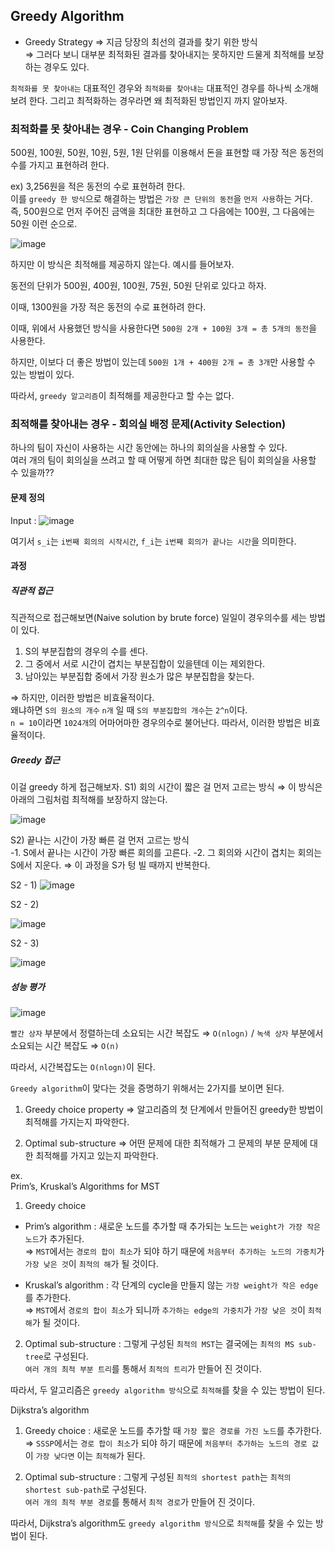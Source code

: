 ## Greedy Algorithm 

- Greedy Strategy
⇒ 지금 당장의 최선의 결과를 찾기 위한 방식  
⇒ 그러다 보니 대부분 최적화된 결과를 찾아내지는 못하지만 드물게 최적해를 보장하는 경우도 있다.

`최적화를 못 찾아내는` 대표적인 경우와 `최적화를 찾아내는` 대표적인 경우를 하나씩 소개해보려 한다. 
그리고 최적화하는 경우라면 왜 최적화된 방법인지 까지 알아보자.

### 최적화를 못 찾아내는 경우 - Coin Changing Problem

500원, 100원, 50원, 10원, 5원, 1원 단위를 이용해서 돈을 표현할 때 가장 적은 동전의 수를 가지고 표현하려 한다.

ex) 3,256원을 적은 동전의 수로 표현하려 한다.   
    이를 `greedy 한 방식`으로 해결하는 방법은 `가장 큰 단위의 동전`을 `먼저 사용`하는 거다.  
    즉, 500원으로 먼저 주어진 금액을 최대한 표현하고 그 다음에는 100원, 그 다음에는 50원 이런 순으로.  
    
![image](https://user-images.githubusercontent.com/64796257/150663105-796d5c0e-26b0-4cad-b8b1-6b8f3ad02034.png)

하지만 이 방식은 최적해를 제공하지 않는다. 예시를 들어보자.

동전의 단위가 500원, 400원, 100원, 75원, 50원 단위로 있다고 하자. 

이때, 1300원을 가장 적은 동전의 수로 표현하려 한다. 

이때, 위에서 사용했던 방식을 사용한다면 `500원 2개 + 100원 3개 = 총 5개의 동전`을 사용한다.

하지만, 이보다 더 좋은 방법이 있는데 `500원 1개 + 400원 2개 = 총 3개`만 사용할 수 있는 방법이 있다.

따라서, `greedy 알고리즘`이 최적해를 제공한다고 할 수는 없다.

### 최적해를 찾아내는 경우 - 회의실 배정 문제(Activity Selection)

하나의 팀이 자신이 사용하는 시간 동안에는 하나의 회의실을 사용할 수 있다.   
여러 개의 팀이 회의실을 쓰려고 할 때 어떻게 하면 최대한 많은 팀이 회의실을 사용할 수 있을까??

#### 문제 정의 
Input : ![image](https://user-images.githubusercontent.com/64796257/150663133-a5f9e106-cb27-4bab-9ac0-979f7c430d67.png)

여기서 `s_i`는 `i번째 회의의 시작시간`, `f_i`는 `i번째 회의가 끝나는 시간`을 의미한다.

#### 과정 

##### 직관적 접근 
직관적으로 접근해보면(Naive solution by brute force) 일일이 경우의수를 세는 방법이 있다.

1) S의 부분집합의 경우의 수를 센다.
2) 그 중에서 서로 시간이 겹치는 부분집합이 있을텐데 이는 제외한다.
3) 남아있는 부분집합 중에서 가장 원소가 많은 부분집합을 찾는다.

⇒ 하지만, 이러한 방법은 비효율적이다.  
왜냐하면 `S의 원소의 개수` `n개` 일 때 `S의 부분집합의 개수`는 `2^n`이다.  
`n = 10`이라면 `1024개`의 어마어마한 경우의수로 불어난다. 따라서, 이러한 방법은 비효율적이다.

##### Greedy 접근 
이걸 greedy 하게 접근해보자.
S1) 회의 시간이 짧은 걸 먼저 고르는 방식 ⇒ 이 방식은 아래의 그림처럼 최적해를 보장하지 않는다. 

![image](https://user-images.githubusercontent.com/64796257/150663169-9dac0a30-1757-43a2-b40f-f403f88e6fdd.png)

S2) 끝나는 시간이 가장 빠른 걸 먼저 고르는 방식  
-1. S에서 끝나는 시간이 가장 빠른 회의를 고른다.
-2. 그 회의와 시간이 겹치는 회의는 S에서 지운다. ⇒ 이 과정을 S가 텅 빌 때까지 반복한다.


S2 - 1) 
![image](https://user-images.githubusercontent.com/64796257/150663181-dda13f5b-168a-4188-98f4-cfa1370a3513.png)

S2 - 2) 

![image](https://user-images.githubusercontent.com/64796257/150663185-84c9a03f-3332-4040-95de-821a775adf8b.png)

S2 - 3)

![image](https://user-images.githubusercontent.com/64796257/150663189-7fec0c03-14c8-4009-8a5d-c24054ddf93f.png)

##### 성능 평가

![image](https://user-images.githubusercontent.com/64796257/150663219-32967f73-09ac-41e2-9f07-241f54396adb.png)

`빨간 상자` 부분에서 정렬하는데 소요되는 시간 복잡도 ⇒ `O(nlogn)` / `녹색 상자` 부분에서 소요되는 시간 복잡도 ⇒ `O(n)` 

따라서, 시간복잡도는 `O(nlogn)`이 된다.

`Greedy algorithm`이 맞다는 것을 증명하기 위해서는 2가지를 보이면 된다.

1) Greedy choice property ⇒ 알고리즘의 첫 단계에서 만들어진 greedy한 방법이 최적해를 가지는지 파악한다.

2) Optimal sub-structure ⇒ 어떤 문제에 대한 최적해가 그 문제의 부분 문제에 대한 최적해를 가지고 있는지 파악한다. 

ex.  
Prim’s, Kruskal’s Algorithms for MST

1) Greedy choice 
- Prim’s algorithm : 새로운 노드를 추가할 때 추가되는 노드는 `weight가 가장 작은 노드`가 추가된다.  
 ⇒ `MST`에서는 `경로의 합이 최소`가 되야 하기 때문에 `처음부터 추가하는 노드의 가중치`가 `가장 낮은 것`이 `최적의 해`가 될 것이다.
 
- Kruskal’s algorithm : 각 단계의 cycle을 만들지 않는 `가장 weight가 작은 edge`를 추가한다.  
⇒ `MST`에서 `경로의 합이 최소`가 되니까 `추가하는 edge의 가중치`가 `가장 낮은 것`이 `최적해`가 될 것이다.

2) Optimal sub-structure : 그렇게 구성된 `최적의 MST`는 결국에는 `최적의 MS sub-tree`로 구성된다.  
`여러 개의 최적 부분 트리`를 통해서 `최적의 트리`가 만들어 진 것이다.

따라서, 두 알고리즘은 `greedy algorithm 방식`으로 `최적해`를 찾을 수 있는 방법이 된다.

Dijkstra’s algorithm

1) Greedy choice : 새로운 노드를 추가할 때 `가장 짧은 경로를 가진 노드`를 추가한다.  
⇒ `SSSP`에서는 `경로 합이 최소`가 되야 하기 때문에 `처음부터 추가하는 노드의 경로 값`이 `가장 낮다면` 이는 `최적해`가 된다.

2) Optimal sub-structure : 그렇게 구성된 `최적의 shortest path`는 `최적의 shortest sub-path`로 구성된다.  
`여러 개의 최적 부분 경로`를 통해서 `최적 경로`가 만들어 진 것이다.

따라서, Dijkstra’s algorithm도 `greedy algorithm 방식`으로 `최적해`를 찾을 수 있는 방법이 된다.














